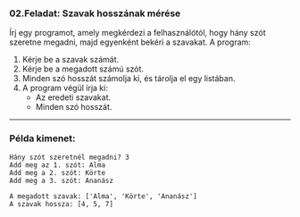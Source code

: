 ### 02.Feladat: Szavak hosszának mérése

Írj egy programot, amely megkérdezi a felhasználótól, hogy hány szót szeretne megadni, majd egyenként bekéri a szavakat. A program:

1. Kérje be a szavak számát.
2. Kérje be a megadott számú szót.
3. Minden szó hosszát számolja ki, és tárolja el egy listában.
4. A program végül írja ki:
   - Az eredeti szavakat.
   - Minden szó hosszát.

---

### Példa kimenet:

```plaintext
Hány szót szeretnél megadni? 3
Add meg az 1. szót: Alma
Add meg a 2. szót: Körte
Add meg a 3. szót: Ananász

A megadott szavak: ['Alma', 'Körte', 'Ananász']
A szavak hossza: [4, 5, 7]
```